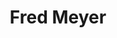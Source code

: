 ---
title: "Fred Meyer"
url: /vancouver/fred-meyer-southeast-mcgillivray-boulevard/
shop: supermarket
---